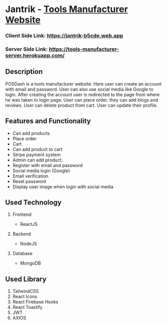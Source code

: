 # Jantrik - [Tools Manufacturer Website](https://tools-manufacturer-server.herokuapp.com/)

### Client Side Link: https://jantrik-b5cde.web.app

### Server Side Link: https://tools-manufacturer-server.herokuapp.com/

## Description

POSDash is a tools manufacturer website. Here user can create an account with email and password. User can also use social media like Google to login. After creating the account user is redirected to the page from where he was taken to login page. User can place order, they can add blogs and reviews. User can delete product from cart. User can update their profile.

## Features and Functionality

- Can add products
- Place order
- Cart
- Can add product to cart
- Stripe payment system
- Admin can add product.
- Register with email and password
- Social media login (Google)
- Email verification
- Reset password
- Display user image when login with social media

## Used Technology

1. Frontend

   - ReactJS

2. Backend

   - NodeJS

3. Database
   - MongoDB

## Used Library

1. TailwindCSS
2. React Icons
3. React Firebase Hooks
4. React Toastify
5. JWT
6. AXIOS
